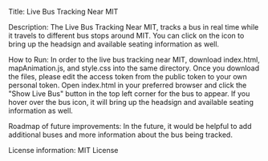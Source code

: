 Title: Live Bus Tracking Near MIT

Description:  The Live Bus Tracking Near MIT, tracks a bus in real time while it travels to different bus stops around MIT. You can click on the icon to bring up the headsign and available seating information as well.

How to Run: In order to the live bus tracking near MIT, download index.html, mapAnimation.js, and style.css into the same directory. Once you download the files, please edit the access token from the public token to your own personal token.  Open index.html in your preferred browser and click the "Show Live Bus" button in the top left corner for the bus to appear. If you hover over the bus icon, it will bring up the headsign and available seating information as well.

Roadmap of future improvements: In the future, it would be helpful to add additional buses and more information about the bus being tracked. 

License information: MIT License
